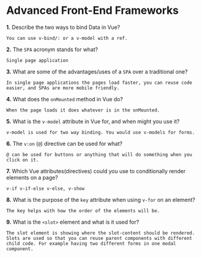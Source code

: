 # Advanced Front-End Frameworks


**1.** Describe the two ways to bind Data in Vue?
<!-- enter you answer in the space below -->
```
You can use v-bind/: or a v-model with a ref.
```

**2.** The `SPA` acronym stands for what?
<!-- enter you answer in the space below -->
```
Single page application
```
**3.** What are some of the advantages/uses of a `SPA` over a traditional one?
<!-- enter you answer in the space below -->
```
In single page applications the pages load faster, you can reuse code easier, and SPAs are more mobile friendly.
```
**4.** What does the `onMounted` method in Vue do?
<!-- enter you answer in the space below -->
```
When the page loads it does whatever is in the onMounted.
```
**5.** What is the `v-model` attribute in Vue for, and when might you use it?
<!-- enter you answer in the space below -->
```
v-model is used for two way binding. You would use v-models for forms.
```
**6.** The `v:on` (`@`) directive can be used for what?
<!-- enter you answer in the space below -->
```
@ can be used for buttons or anything that will do something when you click on it.
```
**7.** Which Vue attributes(directives) could you use to conditionally render elements on a page?
<!-- enter you answer in the space below -->
```
v-if v-if-else v-else, v-show
```
**8.** What is the purpose of the `key` attribute when using `v-for` on an element?
<!-- enter you answer in the space below -->
```
The key helps with how the order of the elements will be.
```
**9.** What is the `<slot>` element and what is it used for?
<!-- enter you answer in the space below -->
```
The slot element is showing where the slot-content should be rendered. Slots are used so that you can reuse parent components with different child code. For example having two different forms in one modal component.
```